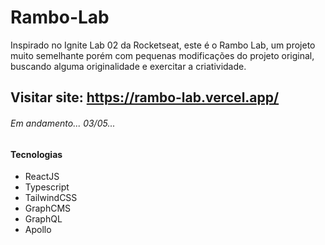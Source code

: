 # Rambo-Lab

Inspirado no Ignite Lab 02 da Rocketseat, este é o Rambo Lab, um projeto muito semelhante porém com pequenas modificações do projeto original, buscando alguma originalidade e exercitar a criatividade.

## Visitar site: https://rambo-lab.vercel.app/

###### Em andamento... 03/05...

#### Tecnologias
- ReactJS
- Typescript
- TailwindCSS
- GraphCMS
- GraphQL
- Apollo
